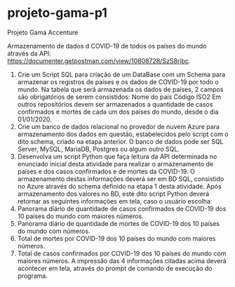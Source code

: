 # projeto-gama-p1
Projeto Gama Accenture


Armazenamento de dados d COVID-19 de todos os países do mundo através da API: https://documenter.getpostman.com/view/10808728/SzS8rjbc.
1) Crie um Script SQL para criação de um DataBase com um Schema para armazenar os registros de países e os dados de COVID-19 por todo o mundo. Na tabela que será armazenada os dados de países, 2 campos são obrigatórios de serem consistidos:
Nome do país
Código ISO2
Em outros repositórios devem ser armazenados a quantidade de casos confirmados e mortes de cada um dos países do mundo, desde o dia 01/01/2020.
2) Crie um banco de dados relacional no provedor de nuvem Azure para armazenamento dos dados em questão, estabelecidos pelo script com o dito schema, criado na etapa anterior. O banco de dados pode ser SQL Server, MySQL, MariaDB, Postgres ou algum outro SQL.
3) Desenvolva um script Python que faça leitura da API determinada no enunciado inicial desta atividade para realizar o armazenamento de países e dos casos confirmados e de mortes da COVID-19. O armazenamento destas informações deverá ser em BD SQL, consistido no Azure através do schema definido na etapa 1 desta atividade.
Após armazenamento dos valores no BD, este dito script Python deverá retornar as seguintes informações em tela, caso o usuário escolha:
1) Panorama diário de quantidade de casos confirmados de COVID-19 dos 10 países do mundo com maiores números.
2) Panorama diário de quantidade de mortes de COVID-19 dos 10 países do mundo com números.
3) Total de mortes por COVID-19 dos 10 países do mundo com maiores números.
4) Total de casos confirmados por COVID-19 dos 10 países do mundo com maiores números.
A impressão das 4 informações citadas acima deverá acontecer em tela, através do prompt de comando de execução do programa.

